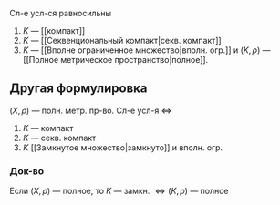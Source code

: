 Сл-е усл-ся равносильны
1. $K$ — [[компакт]]
2. $K$ — [[Секвенциональный компакт|секв. компакт]]
3. $K$ — [[Вполне ограниченное множество|вполн. огр.]] и $(K, \rho)$ — [[Полное метрическое пространство|полное]].

## Другая формулировка

$(X, \rho)$ — полн. метр. пр-во. Сл-е усл-я $\iff$
1. $K$ — компакт
2. $K$ — секв. компакт
3. $K$ [[Замкнутое множество|замкнуто]] и вполн. огр.

### Док-во

Если $(X, \rho)$ — полное, то $K$ — замкн. $\iff (K, \rho)$ — полное